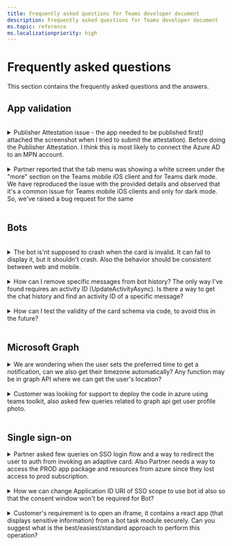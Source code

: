 ```yaml
---
title: Frequently asked questions for Teams developer document
description: Frequently asked questions for Teams developer document
ms.topic: reference
ms.localizationpriority: high
---
```


# Frequently asked questions

This section contains the frequently asked questions and the answers.

## App validation

<br>
<details>
<summary>Publisher Attestation issue - the app needed to be published first(I attached the screenshot when I tried to submit the attestation). Before doing the Publisher Attestation. I think this is most likely to connect the Azure AD to an MPN account.</summary>

Publisher verification overview - Microsoft Entra | Microsoft LearnMark an app as publisher verified - Microsoft Entra | Microsoft Learn
Docs didn't help - had to raise  PC ticket
Resolution-to connect the Azure to MPN settings below developer tab.

</details>
<br>

<details>
<summary>Partner reported that the tab menu was showing a white screen under the "more" section on the Teams mobile iOS client and for Teams dark mode. We have reproduced the issue with the provided details and observed that it's a common issue for Teams mobile iOS clients and only for dark mode. So, we've raised a bug request for the same</summary>

Platform Bug
</details>
<br>

## Bots

<br>
<details>
<summary>The bot is'nt supposed to crash when the card is invalid. It can fail to display it, but it shouldn't crash. Also the behavior should be consistent between web and mobile.</summary>

Work with Universal Actions for Adaptive Cards - Teams | Microsoft Docs to validate.

</details>
<br>

<details>
<summary>How can I remove specific messages from bot history? The only way I've found requires an activity ID (UpdateActivityAsync). Is there a way to get the chat history and find an activity ID of a specific message?</summary>

Use [Delete messages-Bot framework's DeleteActivity](~/bots/how-to/update-and-delete-bot-messages?tabs=dotnet#delete-messages) method.

</details>

<br>
<details>
<summary>How can I test the validity of the card schema via code, to avoid this in the future?</summary>

Provided steps to test/validate adaptive card schema:“Adaptive cards editor(preview)” option from the Teams apps >>Developer portal >> Tools" and asked to refer Schema Explorer | Adaptive Cards.

</details>

<br>

## Microsoft Graph

<details>
<summary>We are wondering when the user sets the preferred time to get a notification, can we also get their timezone automatically? Any function may be in graph API where we can get the user's location?</summary>

<br>
Response:
You can use the following Grap API Get user mailbox settings - Microsoft Graph v1.0 | Microsoft Docs to get the user’s time zone like mentioned below.
• GET /me/mailboxSettings/timeZone
• GET /users/{id|userPrincipalName}/mailboxSettings/timeZone

</details>

<br>
<details>
<summary>Customer was looking for support to deploy the code in azure using teams toolkit, also asked few queries related to graph api get user profile photo.</summary>

<br>
Shared references to deploy the code using toolkit: Create a new Teams app using Teams Toolkit - Teams | Microsoft Docs
TeamsFx Command Line Interface - Teams | Microsoft Docs
Also, provided guidance how they can call Graph API get user profile photo.

</details>

<br>

## Single sign-on

<details>
<summary>Partner asked few queries on SSO login flow and a way to redirect the user to auth from invoking an adaptive card. Also Partner needs a way to access the PROD app package and resources from azure since they lost access to prod subscription.</summary>

<br>
you can open the authentication page in the task module when clicks on the button. We do have a sample for opening the task module on button click mentioned here BotBuilder-Samples/teams_task_module_bot.py at main · microsoft/BotBuilder-Samples (github.com). You can replace the taskInfo.url with your auth page.

</details>

<br>

<details>
<summary>How we can change Application ID URI of SSO scope to use bot id also so that the consent window won't be required for Bot?</summary>

<br>
[Register your app on Azure AD](/bots/how-to/authentication/auth-aad-sso-bots#register-your-app-through-the-azure-ad-portal)

</details>

<br>
<details>
<summary>Customer's requirement is to open an iframe, it contains a react app (that displays sensitive information) from a bot task module securely. Can you suggest what is the best/easiest/standard approach to perform this operation?</summary>

<br>

Implement react page with tab SSO and render the content as required. You can open the same tab URL as task module from Bot.
</details>

<br>
